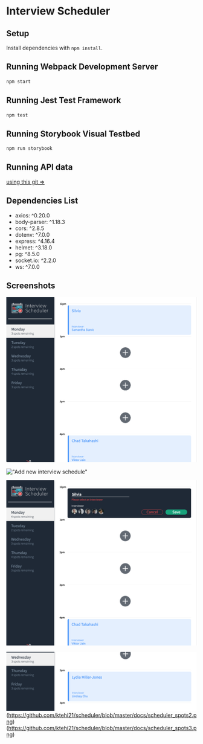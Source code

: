 # Interview Scheduler

## Setup

Install dependencies with `npm install`.

## Running Webpack Development Server

```sh
npm start
```

## Running Jest Test Framework

```sh
npm test
```

## Running Storybook Visual Testbed

```sh
npm run storybook
```

## Running API data
[using this git => ](https://github.com/ktehi21/scheduler-api)


## Dependencies List
 - axios: ^0.20.0
 - body-parser: ^1.18.3
 - cors: ^2.8.5
 - dotenv: ^7.0.0
 - express: ^4.16.4
 - helmet: ^3.18.0
 - pg: ^8.5.0
 - socket.io: ^2.2.0
 - ws: ^7.0.0

## Screenshots
!["Main page"](https://github.com/ktehi21/scheduler/blob/master/docs/scheduler_main_page.png)

!["Add new interview schedule"](https://github.com/ktehi21/scheduler/blob/master/docsm/scheduler_booking_form.png)

!["Error message when inproper student name or no select interviewer"](https://github.com/ktehi21/scheduler/blob/master/docs/scheduler_error_message.png)

!["After book or delete interview spots change"](https://github.com/ktehi21/scheduler/blob/master/docs/scheduler_spots1.png)
(https://github.com/ktehi21/scheduler/blob/master/docs/scheduler_spots2.png)
(https://github.com/ktehi21/scheduler/blob/master/docs/scheduler_spots3.png)
